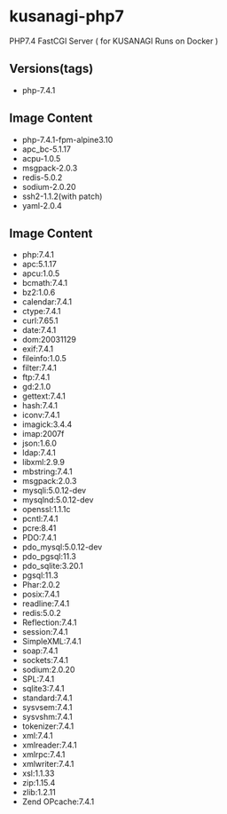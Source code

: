 # kusanagi-php7
PHP7.4 FastCGI Server ( for KUSANAGI Runs on Docker )

## Versions(tags)
- php-7.4.1

## Image Content
- php-7.4.1-fpm-alpine3.10
- apc_bc-5.1.17
- acpu-1.0.5
- msgpack-2.0.3
- redis-5.0.2
- sodium-2.0.20
- ssh2-1.1.2(with patch)
- yaml-2.0.4

## Image Content
- php:7.4.1
- apc:5.1.17
- apcu:1.0.5
- bcmath:7.4.1
- bz2:1.0.6
- calendar:7.4.1
- ctype:7.4.1
- curl:7.65.1
- date:7.4.1
- dom:20031129
- exif:7.4.1
- fileinfo:1.0.5
- filter:7.4.1
- ftp:7.4.1
- gd:2.1.0
- gettext:7.4.1
- hash:7.4.1
- iconv:7.4.1
- imagick:3.4.4
- imap:2007f
- json:1.6.0
- ldap:7.4.1
- libxml:2.9.9
- mbstring:7.4.1
- msgpack:2.0.3
- mysqli:5.0.12-dev
- mysqlnd:5.0.12-dev
- openssl:1.1.1c
- pcntl:7.4.1
- pcre:8.41
- PDO:7.4.1
- pdo_mysql:5.0.12-dev
- pdo_pgsql:11.3
- pdo_sqlite:3.20.1
- pgsql:11.3
- Phar:2.0.2
- posix:7.4.1
- readline:7.4.1
- redis:5.0.2
- Reflection:7.4.1
- session:7.4.1
- SimpleXML:7.4.1
- soap:7.4.1
- sockets:7.4.1
- sodium:2.0.20
- SPL:7.4.1
- sqlite3:7.4.1
- standard:7.4.1
- sysvsem:7.4.1
- sysvshm:7.4.1
- tokenizer:7.4.1
- xml:7.4.1
- xmlreader:7.4.1
- xmlrpc:7.4.1
- xmlwriter:7.4.1
- xsl:1.1.33
- zip:1.15.4
- zlib:1.2.11
- Zend OPcache:7.4.1


